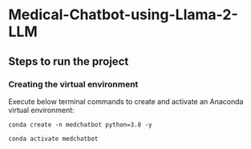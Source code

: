 # Medical-Chatbot-using-Llama-2-LLM

## Steps to run the project

### Creating the virtual environment

Execute below terminal commands to create and activate an Anaconda virtual environment:
```
conda create -n medchatbot python=3.8 -y
```

```
conda activate medchatbot
```